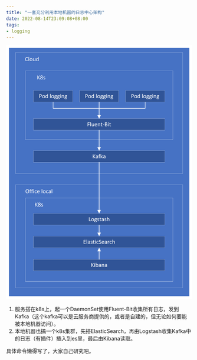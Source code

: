 ```yaml
---
title: "一套充分利用本地机器的日志中心架构"
date: 2022-08-14T23:09:08+08:00
tags:
- logging
---
```


![logging-architecture](/logging-architecture.png)

1. 服务搭在k8s上，起一个DaemonSet使用Fluent-Bit收集所有日志，发到Kafka（这个kafka可以是云服务商提供的，或者是自建的，但无论如何要能被本地机器访问）。
2. 本地机器也搞一个k8s集群，先搭ElasticSearch，再由Logstash收集Kafka中的日志（有插件）插入到es里，最后由Kibana读取。

具体命令懒得写了，大家自己研究吧。
